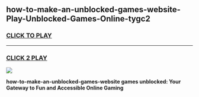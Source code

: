
## how-to-make-an-unblocked-games-website-Play-Unblocked-Games-Online-tygc2
<h3>
<a href="https://premium76.site?title=how-to-make-an-unblocked-games-website&ref=24A">CLICK TO PLAY</a></h3>
<hr>

<h3>
<a href="https://premium76.site?title=how-to-make-an-unblocked-games-website&ref=24A">CLICK 2 PLAY</a>
  
</h3>

<a href="https://premium76.site?title=how-to-make-an-unblocked-games-website&ref=24A"><img src="https://clearcache.store/games.png"></a>


**how-to-make-an-unblocked-games-website games unblocked: Your Gateway to Fun and Accessible Online Gaming**
